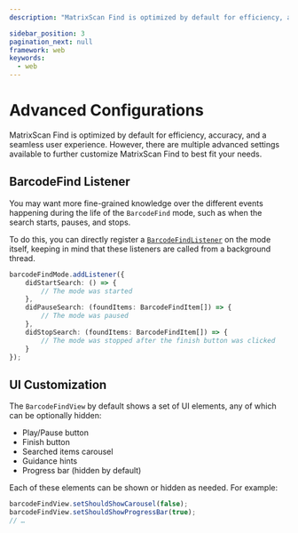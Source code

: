 ```yaml
---
description: "MatrixScan Find is optimized by default for efficiency, accuracy, and a seamless user experience. However, there are multiple advanced settings available to further customize MatrixScan Find to best fit your needs.                                                                     "

sidebar_position: 3
pagination_next: null
framework: web
keywords:
  - web
---
```


# Advanced Configurations

MatrixScan Find is optimized by default for efficiency, accuracy, and a seamless user experience. However, there are multiple advanced settings available to further customize MatrixScan Find to best fit your needs.

## BarcodeFind Listener

You may want more fine-grained knowledge over the different events happening during the life of the `BarcodeFind` mode, such as when the search starts, pauses, and stops.

To do this, you can directly register a [`BarcodeFindListener`](https://docs.scandit.com/7.6/data-capture-sdk/web/barcode-capture/api/barcode-find-listener.html#interface-scandit.datacapture.barcode.find.IBarcodeFindListener) on the mode itself, keeping in mind that these listeners are called from a background thread.

```typescript
barcodeFindMode.addListener({
    didStartSearch: () => {
        // The mode was started
    },
    didPauseSearch: (foundItems: BarcodeFindItem[]) => {
        // The mode was paused
    },
    didStopSearch: (foundItems: BarcodeFindItem[]) => {
        // The mode was stopped after the finish button was clicked
    }
});
```

## UI Customization

The `BarcodeFindView` by default shows a set of UI elements, any of which can be optionally hidden:

- Play/Pause button
- Finish button
- Searched items carousel
- Guidance hints
- Progress bar (hidden by default)

Each of these elements can be shown or hidden as needed. For example:

```typescript
barcodeFindView.setShouldShowCarousel(false);
barcodeFindView.setShouldShowProgressBar(true);
// …
```
